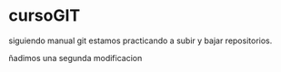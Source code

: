 # cursoGIT
siguiendo manual git
estamos practicando a subir y bajar repositorios.

ñadimos una segunda modificacion
